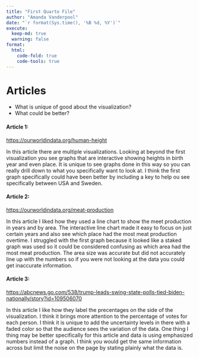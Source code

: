 ```yaml
---
title: "First Quarto File"
author: "Amanda Vanderpool"
date: "`r format(Sys.time(), '%B %d, %Y')`"
execute:
  keep-md: true
  warning: false
format:
  html:
    code-fold: true
    code-tools: true
---
```




# Articles

-   What is unique of good about the visualization?
-   What could be better?

#### Article 1:

<https://ourworldindata.org/human-height>

In this article there are multiple visualizations. Looking at beyond the first visualization you see graphs that are interactive showing heights in birth year and even place. It is unique to see graphs done in this way so you can really drill down to what you specifically want to look at. I think the first graph specifically could have been better by including a key to help ou see specifically between USA and Sweden.

#### Article 2:

<https://ourworldindata.org/meat-production>

In this article I liked how they used a line chart to show the meet production in years and by area. The interactive line chart made it easy to focus on just certain years and also see which place had the most meat production overtime. I struggled with the first graph because it looked like a staked graph was used so it could be considered confusing as which area had the most meat production. The area size was accurate but did not accurately line up with the numbers so if you were not looking at the data you could get inaccurate information.

#### Article 3:

<https://abcnews.go.com/538/trump-leads-swing-state-polls-tied-biden-nationally/story?id=109506070>

In this article I like how they label the precentages on the side of the visualization. I think it brings more attention to the percentage of votes for each person. I think it is unique to add the uncertainty levels in there with a faded color so that the audience sees the variation of the data. One thing I thing may be better specifically for this article and data is using emphasized numbers instead of a graph. I think you would get the same information across but limit the noise on the page by stating plainly what the data is.
